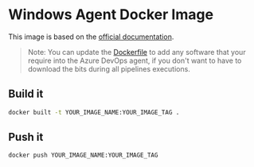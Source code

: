 # Windows Agent Docker Image

This image is based on the [official documentation](https://docs.microsoft.com/en-us/azure/devops/pipelines/agents/docker?view=azure-devops#windows).

> Note: You can update the [Dockerfile](Dockerfile) to add any software that your require into the Azure DevOps agent, if you don't want to have to download the bits during all pipelines executions.

## Build it

```bash
docker built -t YOUR_IMAGE_NAME:YOUR_IMAGE_TAG .
```

## Push it

```bash
docker push YOUR_IMAGE_NAME:YOUR_IMAGE_TAG
```
